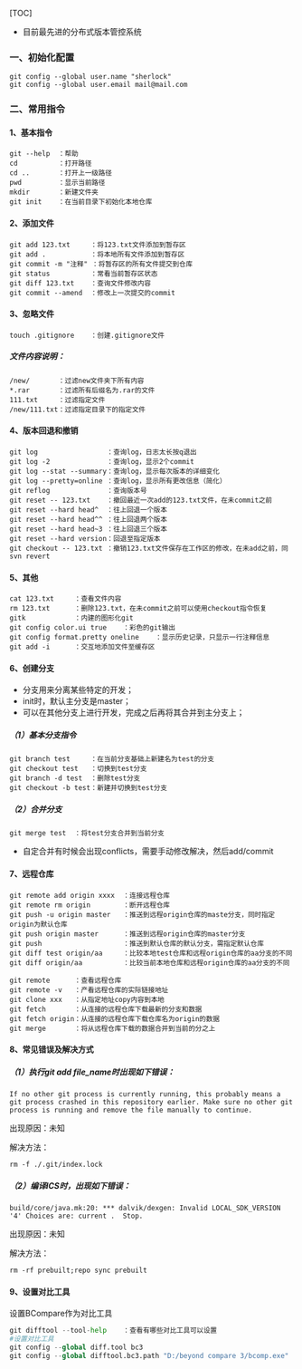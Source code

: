 [TOC]

- 目前最先进的分布式版本管控系统

### 一、初始化配置

```
git config --global user.name "sherlock"
git config --global user.email mail@mail.com
```

### 二、常用指令

#### 1、基本指令

```
git --help	：帮助
cd			：打开路径
cd ..		：打开上一级路径
pwd			：显示当前路径
mkdir		：新建文件夹
git init	：在当前目录下初始化本地仓库
```

#### 2、添加文件

```
git add 123.txt		：将123.txt文件添加到暂存区
git add .			：将本地所有文件添加到暂存区
git commit -m "注释" ：将暂存区的所有文件提交到仓库
git status			：常看当前暂存区状态
git diff 123.txt	：查询文件修改内容
git commit --amend	：修改上一次提交的commit
```

#### 3、忽略文件

```
touch .gitignore	：创建.gitignore文件
```

##### 文件内容说明：

```
/new/		：过滤new文件夹下所有内容
*.rar		：过滤所有后缀名为.rar的文件
111.txt		：过滤指定文件
/new/111.txt：过滤指定目录下的指定文件
```

#### 4、版本回退和撤销

```
git log					：查询log，日志太长按q退出
git log -2				：查询log，显示2个commit
git log --stat --summary：查询log，显示每次版本的详细变化
git log --pretty=online	：查询log，显示所有更改信息（简化）
git reflog				：查询版本号
git reset -- 123.txt	：撤回最近一次add的123.txt文件，在未commit之前
git reset --hard head^	：往上回退一个版本
git reset --hard head^^	：往上回退两个版本
git reset --hard head~3	：往上回退三个版本
git reset --hard version：回退至指定版本
git checkout -- 123.txt	：撤销123.txt文件保存在工作区的修改，在未add之前，同svn revert
```

#### 5、其他

```
cat 123.txt		：查看文件内容
rm 123.txt		：删除123.txt，在未commit之前可以使用checkout指令恢复
gitk			：内建的图形化git
git config color.ui true	：彩色的git输出
git config format.pretty oneline	：显示历史记录，只显示一行注释信息
git add -i		：交互地添加文件至缓存区
```

#### 6、创建分支

- 分支用来分离某些特定的开发；
- init时，默认主分支是master；
- 可以在其他分支上进行开发，完成之后再将其合并到主分支上；

##### （1）基本分支指令

```
git branch test		：在当前分支基础上新建名为test的分支
git checkout test	：切换到test分支
git branch -d test	：删除test分支
git checkout -b test：新建并切换到test分支
```

##### （2）合并分支

```
git merge test	：将test分支合并到当前分支
```

- 自定合并有时候会出现conflicts，需要手动修改解决，然后add/commit

#### 7、远程仓库

```
git remote add origin xxxx	：连接远程仓库
git remote rm origin		：断开远程仓库
git push -u origin master	：推送到远程origin仓库的maste分支，同时指定origin为默认仓库
git push origin master		：推送到远程origin仓库的master分支
git push					：推送到默认仓库的默认分支，需指定默认仓库
git diff test origin/aa		：比较本地test仓库和远程origin仓库的aa分支的不同
git diff origin/aa			：比较当前本地仓库和远程origin仓库的aa分支的不同
```

```
git remote		：查看远程仓库
git remote -v	：产看远程仓库的实际链接地址
git clone xxx	：从指定地址copy内容到本地
git fetch		：从连接的远程仓库下载最新的分支和数据
git fetch origin：从连接的远程仓库下载仓库名为origin的数据
git merge		：将从远程仓库下载的数据合并到当前的分之上
```

#### 8、常见错误及解决方式

##### （1）执行git add file_name时出现如下错误：

```
If no other git process is currently running, this probably means a git process crashed in this repository earlier. Make sure no other git process is running and remove the file manually to continue.
```

出现原因：未知

解决方法：

```
rm -f ./.git/index.lock
```

##### （2）编译ICS时，出现如下错误：

```
build/core/java.mk:20: *** dalvik/dexgen: Invalid LOCAL_SDK_VERSION '4' Choices are: current .  Stop.
```

出现原因：未知

解决方法：

```
rm -rf prebuilt;repo sync prebuilt
```

#### 9、设置对比工具

设置BCompare作为对比工具

```python
git difftool --tool-help	：查看有哪些对比工具可以设置
#设置对比工具
git config --global diff.tool bc3
git config --global difftool.bc3.path "D:/beyond compare 3/bcomp.exe"
```

